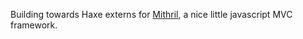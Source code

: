 Building towards Haxe externs for [Mithril](http://lhorie.github.io/mithril/index.html), a nice little javascript MVC framework.
